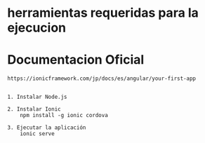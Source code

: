 herramientas requeridas para la ejecucion 
=========================================

Documentacion Oficial
=====================
    https://ionicframework.com/jp/docs/es/angular/your-first-app


    1. Instalar Node.js

    2. Instalar Ionic
        npm install -g ionic cordova

    3. Ejecutar la aplicación
        ionic serve
